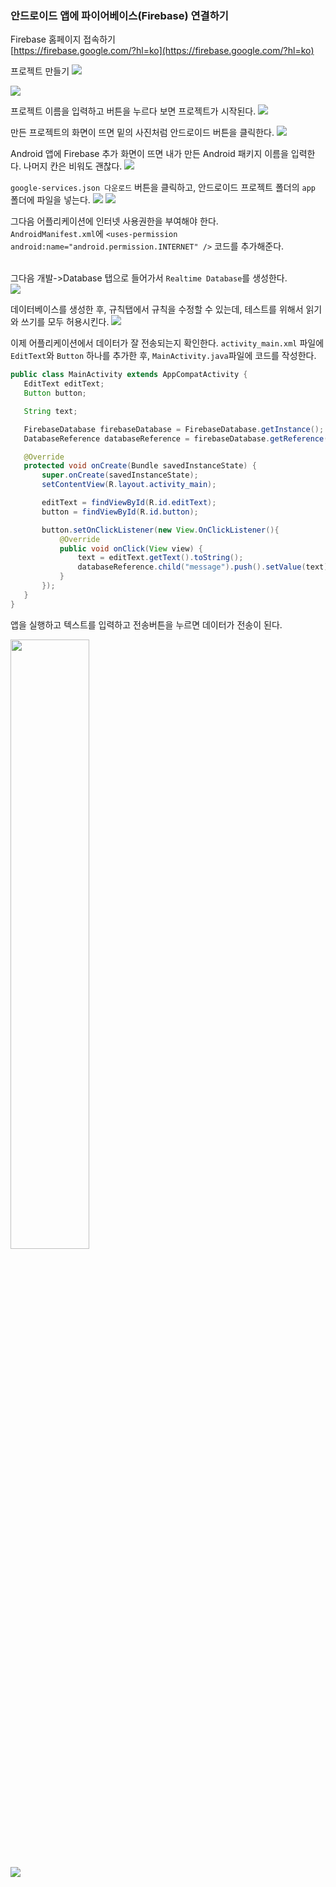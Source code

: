 ### 안드로이드 앱에 파이어베이스(Firebase) 연결하기

Firebase 홈페이지 접속하기
<br>[https://firebase.google.com/?hl=ko](https://firebase.google.com/?hl=ko)

프로젝트 만들기
![](./img/firebase/1.png)

![](./img/firebase/2.png)

프로젝트 이름을 입력하고 버튼을 누르다 보면 프로젝트가 시작된다.
![](./img/firebase/3.png)


만든 프로젝트의 화면이 뜨면 밑의 사진처럼 안드로이드 버튼을 클릭한다.
![](./img/firebase/4.png)

Android 앱에 Firebase 추가 화면이 뜨면 내가 만든 Android 패키지 이름을 입력한다. 나머지 칸은 비워도 괜찮다.
![](./img/firebase/5.png)

`google-services.json 다운로드` 버튼을 클릭하고, 안드로이드 프로젝트 폴더의 `app` 폴더에 파일을 넣는다.
![](./img/firebase/6.png)
![](./img/firebase/7.png)


그다음 어플리케이션에 인터넷 사용권한을 부여해야 한다.
<br>`AndroidManifest.xml`에 `<uses-permission android:name="android.permission.INTERNET" />` 코드를 추가해준다.
<br><br>

그다음 개발->Database 탭으로 들어가서 `Realtime Database`를 생성한다.  
![](./img/firebase/8.png)


데이터베이스를 생성한 후, 규칙탭에서 규칙을 수정할 수 있는데, 테스트를 위해서 읽기와 쓰기를 모두 허용시킨다. 
![](./img/firebase/9.png)


이제 어플리케이션에서 데이터가 잘 전송되는지 확인한다. `activity_main.xml` 파일에 `EditText`와 `Button` 하나를 추가한 후, `MainActivity.java`파일에 코드를 작성한다.

 ```java
public class MainActivity extends AppCompatActivity {
    EditText editText;
    Button button;

    String text;

    FirebaseDatabase firebaseDatabase = FirebaseDatabase.getInstance();
    DatabaseReference databaseReference = firebaseDatabase.getReference();

    @Override
    protected void onCreate(Bundle savedInstanceState) {
        super.onCreate(savedInstanceState);
        setContentView(R.layout.activity_main);

        editText = findViewById(R.id.editText);
        button = findViewById(R.id.button);

        button.setOnClickListener(new View.OnClickListener(){
            @Override
            public void onClick(View view) {
                text = editText.getText().toString();
                databaseReference.child("message").push().setValue(text); // EditText에 입력된 데이터 전송
            }
        });
    }
}
```

앱을 실행하고 텍스트를 입력하고 전송버튼을 누르면 데이터가 전송이 된다.

<img src="/img/firebase/10.png" height="50%" width="50%">

![](./img/firebase/11.png)


